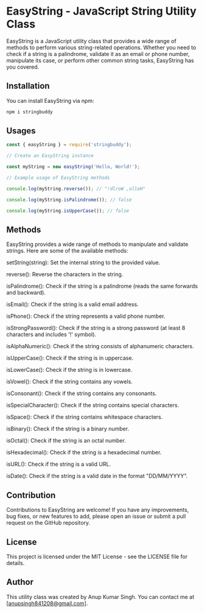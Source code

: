 # EasyString - JavaScript String Utility Class

EasyString is a JavaScript utility class that provides a wide range of methods to perform various string-related operations. Whether you need to check if a string is a palindrome, validate it as an email or phone number, manipulate its case, or perform other common string tasks, EasyString has you covered.

## Installation

You can install EasyString via npm:

```bash
npm i stringbuddy
```

## Usages

```js
const { easyString } = require('stringbuddy');

// Create an EasyString instance

const myString = new easyString('Hello, World!');

// Example usage of EasyString methods

console.log(myString.reverse()); // "!dlroW ,olleH"

console.log(myString.isPalindrome()); // false

console.log(myString.isUpperCase()); // false
```

## Methods

EasyString provides a wide range of methods to manipulate and validate strings. Here are some of the available methods:


setString(string): Set the internal string to the provided value.

reverse(): Reverse the characters in the string.

isPalindrome(): Check if the string is a palindrome (reads the same forwards and backward).

isEmail(): Check if the string is a valid email address.

isPhone(): Check if the string represents a valid phone number.

isStrongPassword(): Check if the string is a strong password (at least 8 characters and includes '!' symbol).

isAlphaNumeric(): Check if the string consists of alphanumeric characters.

isUpperCase(): Check if the string is in uppercase.

isLowerCase(): Check if the string is in lowercase.

isVowel(): Check if the string contains any vowels.

isConsonant(): Check if the string contains any consonants.

isSpecialCharacter(): Check if the string contains special characters.

isSpace(): Check if the string contains whitespace characters.

isBinary(): Check if the string is a binary number.

isOctal(): Check if the string is an octal number.

isHexadecimal(): Check if the string is a hexadecimal number.

isURL(): Check if the string is a valid URL.

isDate(): Check if the string is a valid date in the format "DD/MM/YYYY".


## Contribution

Contributions to EasyString are welcome! If you have any improvements, bug fixes, or new features to add, please open an issue or submit a pull request on the GitHub repository.

## License

This project is licensed under the MIT License - see the LICENSE file for details.

## Author
This utility class was created by Anup Kumar Singh. You can contact me at [anupsingh841208@gmail.com].